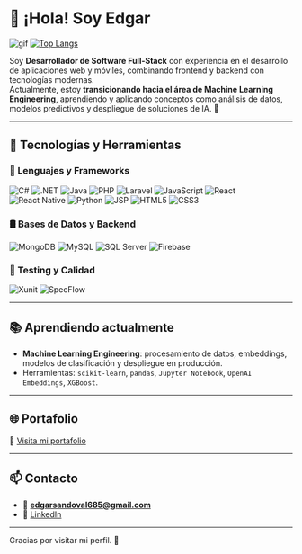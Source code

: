 # 👋 ¡Hola! Soy Edgar

![gif](https://i.gifer.com/EbDl.gif)
[![Top Langs](https://github-readme-stats.vercel.app/api/top-langs/?username=EdgarMS760&theme=dark&layout=donut)](https://github.com/anuraghazra/github-readme-stats)

Soy **Desarrollador de Software Full-Stack** con experiencia en el desarrollo de aplicaciones web y móviles, combinando frontend y backend con tecnologías modernas.  
Actualmente, estoy **transicionando hacia el área de Machine Learning Engineering**, aprendiendo y aplicando conceptos como análisis de datos, modelos predictivos y despliegue de soluciones de IA. 🚀

---

## 🚀 Tecnologías y Herramientas

### 🧠 Lenguajes y Frameworks
![C#](https://img.shields.io/badge/C%23-239120?style=for-the-badge&logo=c-sharp&logoColor=white)
![.NET](https://img.shields.io/badge/.NET-512BD4?style=for-the-badge&logo=dotnet&logoColor=white)
![Java](https://img.shields.io/badge/Java-ED8B00?style=for-the-badge&logo=java&logoColor=white)
![PHP](https://img.shields.io/badge/PHP-777BB4?style=for-the-badge&logo=php&logoColor=white)
![Laravel](https://img.shields.io/badge/Laravel-FF2D20?style=for-the-badge&logo=laravel&logoColor=white)
![JavaScript](https://img.shields.io/badge/JavaScript-F7DF1E?style=for-the-badge&logo=javascript&logoColor=black)
![React](https://img.shields.io/badge/React-61DAFB?style=for-the-badge&logo=react&logoColor=black)
![React Native](https://img.shields.io/badge/React%20Native-61DAFB?style=for-the-badge&logo=react&logoColor=black)
![Python](https://img.shields.io/badge/Python-3776AB?style=for-the-badge&logo=python&logoColor=white)
![JSP](https://img.shields.io/badge/JSP-007396?style=for-the-badge&logo=java&logoColor=white)
![HTML5](https://img.shields.io/badge/HTML5-E34F26?style=for-the-badge&logo=html5&logoColor=white)
![CSS3](https://img.shields.io/badge/CSS3-1572B6?style=for-the-badge&logo=css3&logoColor=white)

### 🛢️ Bases de Datos y Backend
![MongoDB](https://img.shields.io/badge/MongoDB-47A248?style=for-the-badge&logo=mongodb&logoColor=white)
![MySQL](https://img.shields.io/badge/MySQL-005C84?style=for-the-badge&logo=mysql&logoColor=white)
![SQL Server](https://img.shields.io/badge/SQL%20Server-CC2927?style=for-the-badge&logo=microsoftsqlserver&logoColor=white)
![Firebase](https://img.shields.io/badge/Firebase-FFCA28?style=for-the-badge&logo=firebase&logoColor=black)

### 🧪 Testing y Calidad
![Xunit](https://img.shields.io/badge/Xunit-2C8EBB?style=for-the-badge)
![SpecFlow](https://img.shields.io/badge/SpecFlow-FF4081?style=for-the-badge)

---

## 📚 Aprendiendo actualmente
- **Machine Learning Engineering**: procesamiento de datos, embeddings, modelos de clasificación y despliegue en producción.
- Herramientas: `scikit-learn`, `pandas`, `Jupyter Notebook`, `OpenAI Embeddings`, `XGBoost`.

---

## 🌐 Portafolio
📎 [Visita mi portafolio](https://edgarms.pro/es)

---

## 📫 Contacto
- 📧 **edgarsandoval685@gmail.com**
- 💼 [LinkedIn](https://www.linkedin.com/in/edgarms01)

---
Gracias por visitar mi perfil. 🚀

